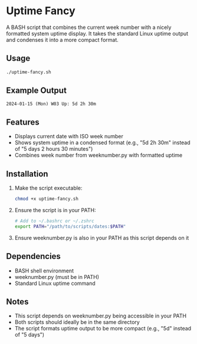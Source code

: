 # Uptime Fancy

A BASH script that combines the current week number with a nicely formatted system uptime display. It takes the standard Linux uptime output and condenses it into a more compact format.

## Usage

```bash
./uptime-fancy.sh
```

## Example Output

```console
2024-01-15 (Mon) W03 Up: 5d 2h 30m
```

## Features

- Displays current date with ISO week number
- Shows system uptime in a condensed format (e.g., "5d 2h 30m" instead of "5 days 2 hours 30 minutes")
- Combines week number from weeknumber.py with formatted uptime

## Installation

1. Make the script executable:

   ```bash
   chmod +x uptime-fancy.sh
   ```

2. Ensure the script is in your PATH:

   ```bash
   # Add to ~/.bashrc or ~/.zshrc
   export PATH="/path/to/scripts/dates:$PATH"
   ```

3. Ensure weeknumber.py is also in your PATH as this script depends on it

## Dependencies

- BASH shell environment
- weeknumber.py (must be in PATH)
- Standard Linux uptime command

## Notes

- This script depends on weeknumber.py being accessible in your PATH
- Both scripts should ideally be in the same directory
- The script formats uptime output to be more compact (e.g., "5d" instead of "5 days")
